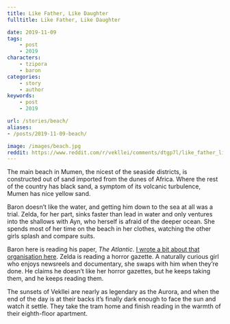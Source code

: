```yaml
---
title: Like Father, Like Daughter
fulltitle: Like Father, Like Daughter

date: 2019-11-09
tags:
    - post
    - 2019
characters:
    - tzipora
    - baron
categories:
    - story
    - author
keywords:
    - post
    - 2019

url: /stories/beach/
aliases:
- /posts/2019-11-09-beach/

image: /images/beach.jpg
reddit: https://www.reddit.com/r/vekllei/comments/dtgp7l/like_father_like_daughter/
---
```


The main beach in Mumen, the nicest of the seaside districts, is constructed out of sand imported from the dunes of Africa. Where the rest of the country has black sand, a symptom of its volcanic turbulence, Mumen has nice yellow sand.

Baron doesn’t like the water, and getting him down to the sea at all was a trial. Zelda, for her part, sinks faster than lead in water and only ventures into the shallows with Ayn, who herself is afraid of the deeper ocean. She spends most of her time on the beach in her clothes, watching the other girls splash and compare suits.

Baron here is reading his paper, *The Atlantic*. [I wrote a bit about that organisation here](https://www.reddit.com/r/vekllei/comments/cw44hm/sweat_and_ink_in_the_vekllei_news_agency/). Zelda is reading a horror gazette. A naturally curious girl who enjoys newsreels and documentary, she swaps with him when they’re done. He claims he doesn’t like her horror gazettes, but he keeps taking them, and he keeps reading them.

The sunsets of Vekllei are nearly as legendary as the Aurora, and when the end of the day is at their backs it’s finally dark enough to face the sun and watch it settle. They take the tram home and finish reading in the warmth of their eighth-floor apartment.
